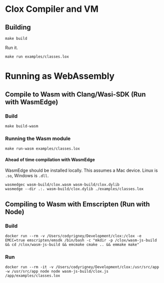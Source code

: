 # Clox Compiler and VM

## Building

```
make build
```

Run it.

```
make run examples/classes.lox
```

# Running as WebAssembly

## Compile to Wasm with Clang/Wasi-SDK (Run with WasmEdge)

### Build

```
make build-wasm
```

### Running the Wasm module

```
make run-wasm examples/classes.lox
```

#### Ahead of time compilation with WasmEdge

WasmEdge should be installed locally. This assumes a Mac device. Linux is `.so`, Windows is `.dll`.

```
wasmedgec wasm-build/clox.wasm wasm-build/clox.dylib
wasmedge --dir .:. wasm-build/clox.dylib ./examples/classes.lox
```


## Compiling to Wasm with Emscripten (Run with Node)

### Build

```
docker run --rm -v /Users/codyrigney/Development/clox:/clox -e EMCC=true emscripten/emsdk /bin/bash -c "mkdir -p /clox/wasm-js-build && cd /clox/wasm-js-build && emcmake cmake .. && emmake make"
```

### Run
```
docker run --rm -it -v /Users/codyrigney/Development/clox:/usr/src/app -w /usr/src/app node node wasm-js-build/clox.js /app/examples/classes.lox
```
